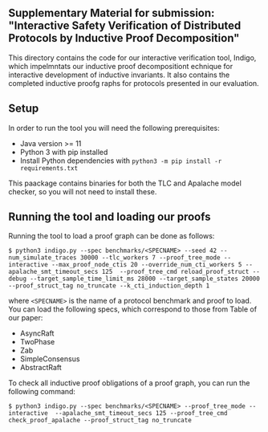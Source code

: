 ## Supplementary Material for submission: "Interactive Safety Verification of Distributed Protocols by Inductive Proof Decomposition"

This directory contains the code for our interactive verification tool, Indigo, which impelmntats our inductive proof decompositiont echnique for interactive development of inductive invariants. It also contains the completed inductive proofg raphs for protocols presented in our evaluation. 

## Setup
In order to run the tool you will need the following prerequisites:

- Java version >= 11
- Python 3 with pip installed
- Install Python dependencies with `python3 -m pip install -r requirements.txt`

This paackage contains binaries for both the TLC and Apalache model checker, so you will not need to install these. 

## Running the tool and loading our proofs

Running the tool to load a proof graph can be done as follows:

```
$ python3 indigo.py --spec benchmarks/<SPECNAME> --seed 42 --num_simulate_traces 30000 --tlc_workers 7 --proof_tree_mode --interactive --max_proof_node_ctis 20 --override_num_cti_workers 5 --apalache_smt_timeout_secs 125  --proof_tree_cmd reload_proof_struct --debug --target_sample_time_limit_ms 28000 --target_sample_states 20000 --proof_struct_tag no_truncate --k_cti_induction_depth 1
```
where `<SPECNAME>` is the name of a protocol benchmark and proof to load. You can load the following specs, which correspond to those from Table of our paper:
- AsyncRaft
- TwoPhase
- Zab
- SimpleConsensus
- AbstractRaft

To check all inductive proof obligations of a proof graph, you can run the following command:
```
$ python3 indigo.py --spec benchmarks/<SPECNAME> --proof_tree_mode --interactive  --apalache_smt_timeout_secs 125 --proof_tree_cmd check_proof_apalache --proof_struct_tag no_truncate
```
